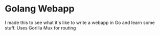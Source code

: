Golang Webapp
============

I made this to see what it's like to write a webapp in Go and learn some stuff.
Uses Gorilla Mux for routing

